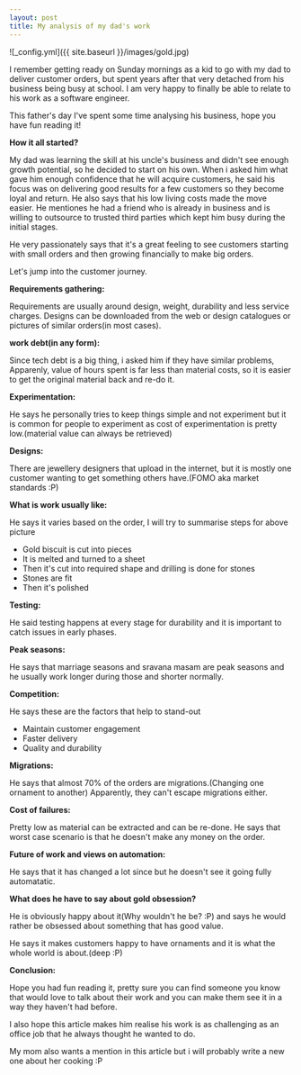 ```yaml
---
layout: post
title: My analysis of my dad's work
---
```



![_config.yml]({{ site.baseurl }}/images/gold.jpg)


I remember getting ready on Sunday mornings as a kid to go with my dad to 
deliver customer orders, but spent years after that very detached from his business
being busy at school. I am very happy to finally be able to relate to his work as
a software engineer. 

This father's day I've spent some time analysing his business, hope you have fun reading it!

**How it all started?** 

My dad was learning the skill at his uncle's business and didn't see enough growth
potential, so he decided to start on his own. 
When i asked him what gave him enough confidence that he will acquire customers, he 
said his focus was on delivering good results for a few customers so they become loyal and return. 
He also says that his low living costs made the move easier.
He mentiones he had a friend who is already in business and is willing to outsource to trusted
third parties which kept him busy during the initial stages.

He very passionately says that it's a great feeling to see customers starting with small orders and 
then growing financially to make big orders. 


Let's jump into the customer journey.


**Requirements gathering:**

Requirements are usually around design, weight, durability and less service charges.
Designs can be downloaded from the web or design catalogues or pictures 
of similar orders(in most cases).

**work debt(in any form):**

Since tech debt is a big thing, i asked him if they have similar problems,
Apparenly, value of hours spent is far less than material costs, so it is easier to get 
the original material back and re-do it. 

**Experimentation:**

He says he personally tries to keep things simple and not experiment but it is common 
for people to experiment as cost of experimentation is pretty low.(material value can always be retrieved)

**Designs:**

There are jewellery designers that upload in the internet, but it is mostly one customer wanting 
to get something others have.(FOMO aka market standards :P)

**What is work usually like:**

He says it varies based on the order, I will try to summarise steps for above picture
- Gold biscuit is cut into pieces
- It is melted and turned to a sheet
- Then it's cut into required shape and drilling is done for stones
- Stones are fit
- Then it's polished

**Testing:**

He said testing happens at every stage for durability and it is important to catch issues in early 
phases.

**Peak seasons:**

He says that marriage seasons and sravana masam are peak seasons and he usually work 
longer during those and shorter normally.

**Competition:**

He says these are the factors that help to stand-out
- Maintain customer engagement
- Faster delivery
- Quality and durability

**Migrations:**

He says that almost 70% of the orders are migrations.(Changing one ornament to another)
Apparently, they can't escape migrations either.

**Cost of failures:**

Pretty low as material can be extracted and can be re-done. 
He says that worst case scenario is that he doesn't make any money on the order.

**Future of work and views on automation:**

He says that it has changed a lot since but he doesn't see it going fully automatatic.

**What does he have to say about gold obsession?**

He is obviously happy about it(Why wouldn't he be? :P) and says he would rather be obsessed about something that 
has good value.

He says it makes customers happy to have ornaments and it is what the whole world is about.(deep :P)

**Conclusion:**

Hope you had fun reading it, pretty sure you can find someone you know that would love
to talk about their work and you can make them see it in a way they haven't had before.

I also hope this article makes him realise his work is as challenging as an office job that he always thought he wanted to do.

My mom also wants a mention in this article but i will probably write a new one about her cooking :P
